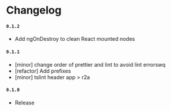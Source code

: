 # Changelog

#### `0.1.2`

* Add ngOnDestroy to clean React mounted nodes

#### `0.1.1`

* [minor] change order of prettier and lint to avoid lint errorswq
* [refactor] Add prefixes
* [minor] tslint header app > r2a

#### `0.1.0`

* Release
